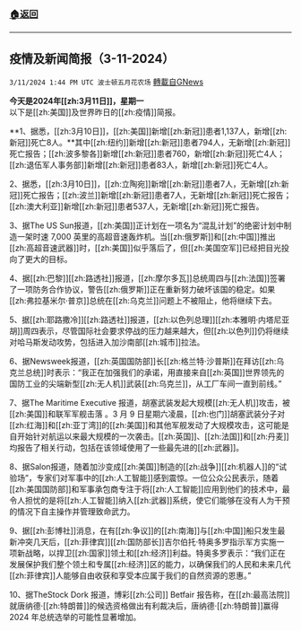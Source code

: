 ###  [:house:返回](README.md)
---


## 疫情及新闻简报（3-11-2024）
`3/11/2024 1:44 PM UTC 波士顿五月花农场` [轉載自GNews](https://gnews.org/articles/2384531)

**今天是2024年[[zh:3月11日]]，星期一**  
以下是[[zh:美国]]及世界昨日的[[zh:疫情]]简报。

**1、据悉，[[zh:3月10日]]，[[zh:美国]]新增[[zh:新冠]]患者1,137人，新增[[zh:新冠]]死亡8人。**其中[[zh:纽约]]新增[[zh:新冠]]患者794人，无新增[[zh:新冠]]死亡报告；[[zh:波多黎各]]新增[[zh:新冠]]患者760，新增[[zh:新冠]]死亡4人；[[zh:退伍军人事务部]]新增[[zh:新冠]]患者83人，新增[[zh:新冠]]死亡4人。

2、据悉，[[zh:3月10日]]，[[zh:立陶宛]]新增[[zh:新冠]]患者7人，无新增[[zh:新冠]]死亡报告；[[zh:波兰]]新增[[zh:新冠]]患者7人，无新增[[zh:新冠]]死亡报告；[[zh:澳大利亚]]新增[[zh:新冠]]患者537人，无新增[[zh:新冠]]死亡报告。

3、据The US Sun报道，[[zh:美国]]正计划在一项名为“混乱计划”的绝密计划中制造一架时速 7,000 英里的高超音速轰炸机。当[[zh:俄罗斯]]和[[zh:中国]]推出[[zh:高超音速武器]]时，[[zh:美国]]似乎落后了，但[[zh:美国空军]]已经把目光投向了更大的目标。

4、据[[zh:巴黎]][[zh:路透社]]报道，[[zh:摩尔多瓦]]总统周四与[[zh:法国]]签署了一项防务合作协议，警告[[zh:俄罗斯]]正在重新努力破坏该国的稳定。如果[[zh:弗拉基米尔·普京]]总统在[[zh:乌克兰]]问题上不被阻止，他将继续下去。

5、据[[zh:耶路撒冷]][[zh:路透社]]报道，[[zh:以色列总理]][[zh:本雅明·内塔尼亚胡]]周四表示，尽管国际社会要求停战的压力越来越大，但[[zh:以色列]]仍将继续对哈马斯发动攻势，包括进入加沙南部[[zh:城市]]拉法。

6、据Newsweek报道，[[zh:英国国防部]]长[[zh:格兰特·沙普斯]]在拜访[[zh:乌克兰总统]]时表示：“我正在加强我们的承诺，用直接来自[[zh:英国]]世界领先的国防工业的尖端新型[[zh:无人机]]武装[[zh:乌克兰]]，从工厂车间一直到前线。”

7、据The Maritime Executive 报道，胡塞武装发起大规模[[zh:无人机]]攻击，被[[zh:美国]]和联军军舰击落 。3 月 9 日星期六凌晨，[[zh:也门]]胡塞武装分子对[[zh:红海]]和[[zh:亚丁湾]]的[[zh:美国]]和其他军舰发动了大规模攻击，这可能是自开始针对航运以来最大规模的一次袭击。[[zh:英国]]、[[zh:法国]]和[[zh:丹麦]]均报告了相关行动，包括在该领域使用了一些最先进的[[zh:武器]]。

8、据Salon报道，随着加沙变成[[zh:美国]]制造的[[zh:战争]][[zh:机器人]]的“试验场”，专家们对军事中的[[zh:人工智能]]感到震惊。一位公众公民表示，随着[[zh:美国国防部]]和军事承包商专注于将[[zh:人工智能]]应用到他们的技术中，最令人担忧的是将[[zh:人工智能]]纳入[[zh:武器]]系统，使它们能够在没有人为干预的情况下自主操作并管理致命武力。

9、据[[zh:彭博社]]消息，在有[[zh:争议]]的[[zh:南海]]与[[zh:中国]]船只发生最新冲突几天后，[[zh:菲律宾]][[zh:国防部长]]吉尔伯托·特奥多罗指示军方实施一项新战略，以捍卫[[zh:国家]]领土和[[zh:经济]]利益。特奥多罗表示：“我们正在发展保护我们整个领土和专属[[zh:经济]]区的能力，以确保我们的人民和未来几代[[zh:菲律宾]]人能够自由收获和享受本应属于我们的自然资源的恩惠。”

10、据TheStock Dork 报道，博彩[[zh:公司]] Betfair 报告称，在[[zh:最高法院]]就唐纳德·[[zh:特朗普]]的候选资格做出有利裁决后，唐纳德·[[zh:特朗普]]赢得 2024 年总统选举的可能性显著增加。
